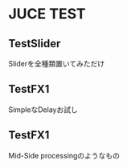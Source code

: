# JUCE TEST

## TestSlider
Sliderを全種類置いてみただけ

## TestFX1
SimpleなDelayお試し

## TestFX1
Mid-Side processingのようなもの
